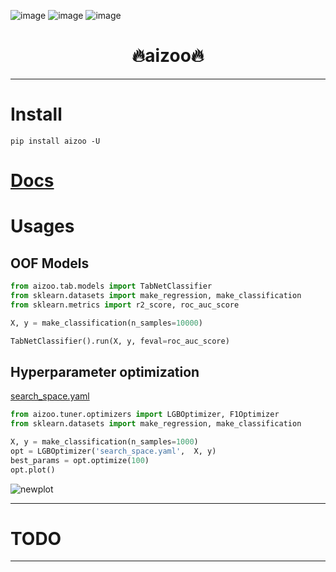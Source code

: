![image](https://img.shields.io/pypi/v/aizoo.svg) ![image](https://img.shields.io/travis/Jie-Yuan/aizoo.svg) ![image](https://readthedocs.org/projects/aizoo/badge/?version=latest)

<h1 align = "center">🔥aizoo🔥</h1>

---
# Install
```
pip install aizoo -U
```

# [Docs](https://jie-yuan.github.io/aizoo)

# Usages
## OOF Models
```python
from aizoo.tab.models import TabNetClassifier
from sklearn.datasets import make_regression, make_classification
from sklearn.metrics import r2_score, roc_auc_score

X, y = make_classification(n_samples=10000)

TabNetClassifier().run(X, y, feval=roc_auc_score)
```

## Hyperparameter optimization
[search_space.yaml][1]
```python
from aizoo.tuner.optimizers import LGBOptimizer, F1Optimizer
from sklearn.datasets import make_regression, make_classification

X, y = make_classification(n_samples=1000)
opt = LGBOptimizer('search_space.yaml',  X, y)
best_params = opt.optimize(100)
opt.plot()
```
![newplot](https://tva1.sinaimg.cn/large/008i3skNgy1guiih927a2j60rd0el75102.jpg)

---
# TODO

---
[1]: ./tuner/search_space/lgb.yaml

